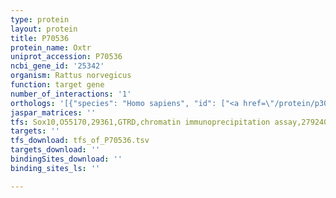```yaml
---
type: protein
layout: protein
title: P70536
protein_name: Oxtr
uniprot_accession: P70536
ncbi_gene_id: '25342'
organism: Rattus norvegicus
function: target gene
number_of_interactions: '1'
orthologs: '[{"species": "Homo sapiens", "id": ["<a href=\"/protein/p30559\">P30559</a>"]}, {"species": "Danio rerio", "id": ["<a href=\"/protein/e4w699\">E4W699</a>", "E4W698"]}, {"species": "Mus musculus", "id": ["<a href=\"/protein/p97926\">P97926</a>"]}, {"species": "Caenorhabditis elegans", "id": ["O02300", "O62169"]}]'
jaspar_matrices: ''
tfs: Sox10,O55170,29361,GTRD,chromatin immunoprecipitation assay,27924024%5Buid%5D,No
targets: ''
tfs_download: tfs_of_P70536.tsv
targets_download: ''
bindingSites_download: ''
binding_sites_ls: ''

---
```

